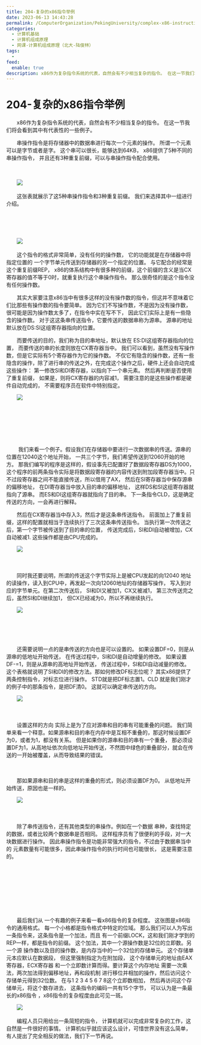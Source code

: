 ```yaml
---
title: 204-复杂的x86指令举例
date: 2023-06-13 14:43:28
permalink: /ComputerOrganization/PekingUniversity/complex-x86-instruction
categories:
  - 计算机基础
  - 计算机组成原理
  - 网课-计算机组成原理（北大-陆俊林）
tags:
  - 
feed:
  enable: true
description: x86作为复杂指令系统的代表，自然会有不少相当复杂的指令。 在这一节我们将会看到其中有代表性的一些例子。
---
```

# 204-复杂的x86指令举例

　　x86作为复杂指令系统的代表，自然会有不少相当复杂的指令。 在这一节我们将会看到其中有代表性的一些例子。
<!-- more -->
　　串操作指令是将存储器中的数据串进行每次一个元素的操作。 所谓一个元素可以是字节或者是字。 这个串可以很长，能够达到64KB， x86提供了5种不同的串操作指令， 并且还有3种重复前缀，可以与串操作指令配合使用。 

　　‍

　　![](https://image.peterjxl.com/blog/image-20220918160418-05ag10y.png)

　　这张表就展示了这5种串操作指令和3种重复前缀。 我们来选择其中一组进行介绍。

　　‍

　　‍

　　![](https://image.peterjxl.com/blog/image-20220918160539-rojfgtg.png)

　　这个指令的格式非常简单，没有任何的操作数， 它的功能就是在存储器中将指定位置的 一个字节单元传送到存储器的另一个指定的位置。 与它配合的经常是这个重复前缀REP， x86的体系结构中有很多种的前缀，这个前缀的含义是当CX寄存器的值不等于0时，就重复执行这个串操作指令。 那么很奇怪的是这个指令没有任何操作数。

　　其实大家要注意x86当中有很多这样的没有操作数的指令，但这并不意味着它们比那些有操作数的指令要简单。 因为它们不写操作数，不是因为没有操作数， 很可能是因为操作数太多了，在指令中实在写不下， 因此它们实际上是有一些隐含的操作数。 对于这这条串传送指令，它要传送的数据串称为源串。 源串的地址默认放在DS:SI这组寄存器指向的位置。 

　　而要传送的目的，我们称为目的串地址，默认放在 ES:DI这组寄存器指向的位置， 而要传送的串的长度则放在CX寄存器当中。 我们可以看到，虽然没有写操作数，但是它实际有5个寄存器作为它的操作数。 不仅它有隐含的操作数，还有一些隐含的操作，除了进行串的传送之外，在完成这个操作之后，硬件上还会自动完成这些操作： 第一修改SI和DI寄存器，以指向下一个串元素。 然后再判断是否使用了重复前缀， 如果是，则将CX寄存器的内容减1， 需要注意的是这些操作都是硬件自动完成的， 不需要程序员在软件中特别指定。

　　![](https://image.peterjxl.com/blog/image-20220918160700-4n4e63d.png)

　　‍

　　‍

　　‍

　　 我们来看一个例子。假设我们在存储器中要进行一次数据串的传送。源串的位置在12040这个地址开始， 一共三个字节，我们希望传送到12060开始的地方。 那我们编写的程序是这样的，假设事先已配置好了数据段寄存器DS为1000， 这个程序的前两条指令实际是将数据段寄存器的内容传送到附加段寄存器当中。只不过段寄存器之间不能直接传送，所以借用了AX， 然后在SI寄存器当中保存源串的偏移地址， 在DI寄存器当中放入目的串的偏移地址， 这样DS和SI这组寄存器就指向了源串。 而ES和DI这组寄存器就指向了目的串。 下一条指令CLD，这是确定传送的方向，一会再进行解释。 

　　然后在CX寄存器当中存入3，然后才是这条串传送指令。 前面加上了重复前缀，这样的配置就相当于连续执行了三次这条串传送指令。 当执行第一次传送之后，第一个字节被传送到了目的串的位置， 传送完成后，SI和DI自动被增加，CX 自动被减1.  这些操作都是由CPU完成的。 

　　![](https://image.peterjxl.com/blog/image-20220918160901-i1v3txx.png)

　　‍

　　同时我还要说明，所谓的传送这个字节实际上是被CPU发起的向12040 地址的读操作，读入到CPU中，再发起一次向12060地址的存储器写操作， 写入到对应的字节单元。在第二次传送后， SI和DI又被加1，CX又被减1， 第三次传送完之后，虽然SI和DI继续加1， 但CX已经减为0，所以不再继续执行。 

　　![](https://image.peterjxl.com/blog/image-20220918160936-5v1ajsv.png)

　　‍

　　‍

　　还需要说明一点的是串传送的方向也是可以设置的。 如果设置DF=0，则是从源串的低地址开始传送， 在传送过程中，SI和DI是自动增量的修改。 如果设置DF-=1，则是从源串的高地址开始传送， 传送过程中，SI和DI自动减量的修改。 这个表格就说明了SI和DI的修改方法。那如何修改DF标志位呢？ 其实x86提供了两条控制指令，对标志位进行操作。 STD就是把DF标志置1。CLD 就是我们刚才的例子中的那条指令，是把DF清0。 这就可以确定串传送的方向。

　　![](https://image.peterjxl.com/blog/image-20220918161018-zgoag65.png)

　　‍

　　设置这样的方向 实际上是为了应对源串和目的串有可能重叠的问题。 我们简单来看一个释意。如果源串和目的串在内存中是互相不重叠的，那这时候设置DF为0，或者为1，都没有关系。 但是如果你的源串和目的串有一个重叠， 那必须设置DF为1，从高地址依次向低地址开始传送，不然图中绿色的重叠部分，就会在传送的一开始被覆盖，从而导致结果的错误。 

　　‍

　　那如果源串和目的串是这样的重叠的形式，则必须设置DF为0。 从低地址开始传送，原因也是一样的。 

　　![](https://image.peterjxl.com/blog/image-20220918162639-i31bxvv.png)

　　‍

　　除了串传送指令，还有其他类型的串操作。例如在一个数据 串种，查找特定的数据，或者比较两个数据串是否相同。 这样程序员有了很便利的手段，对一大块数据进行操作。 因此串操作指令是功能非常强大的指令，不过由于数据串当中的 元素数量有可能很多，因此串操作指令的执行时间也可能很长， 这是需要注意的。

　　‍

　　‍

　　‍

　　‍

　　最后我们从 一个有趣的例子来看一看x86指令的复杂程度。 这张图是x86指令的通用格式。 每一个小格都是指令格式中特定的位域。 那么我们可以人为写出一条指令来，这条指令是一个加法，而且 有一个前缀LOCK，这和我们刚才学到的REP一样，都是指令的前缀。 这个加法，其中一个源操作数是32位的立即数。另一个源 操作数以及目的操作数，是内存当中的一个32位的存储单元。 这个存储单元本应默认在数据段， 但这里强制指定为在附加段， 这个存储单元的地址由EAX寄存器，ECX寄存器 和一个立即数计算而得。要计算这个内存地址 需要一次乘法，两次加法得到偏移地址，再和段机制 进行移位并相加的操作，然后访问这个存储单元得到32位数。 在与1 2 3 4 5 6 7 8这个立即数相加， 然后再访问这个存储单元，将这个数存进去， 这条指令的编码一共有15个字节， 可以认为是一条最长的x86指令 ，x86指令的复杂程度由此可见一斑。

　　![](https://image.peterjxl.com/blog/image-20220918162753-uy0c0ib.png)

　　编程人员只用给出一条简短的指令， 计算机就可以完成非常复杂的工作，这自然是一件很好的事情。 计算机似乎就应该这么设计，可惜世界没有这么简单， 有人提出了完全相反的做法，我们下一节再说。
